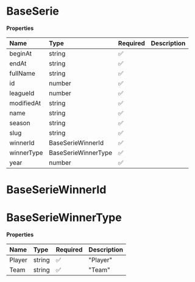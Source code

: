 # BaseSerie

**Properties**

| Name       | Type                | Required | Description |
| :--------- | :------------------ | :------- | :---------- |
| beginAt    | string              | ✅       |             |
| endAt      | string              | ✅       |             |
| fullName   | string              | ✅       |             |
| id         | number              | ✅       |             |
| leagueId   | number              | ✅       |             |
| modifiedAt | string              | ✅       |             |
| name       | string              | ✅       |             |
| season     | string              | ✅       |             |
| slug       | string              | ✅       |             |
| winnerId   | BaseSerieWinnerId   | ✅       |             |
| winnerType | BaseSerieWinnerType | ✅       |             |
| year       | number              | ✅       |             |

# BaseSerieWinnerId

# BaseSerieWinnerType

**Properties**

| Name   | Type   | Required | Description |
| :----- | :----- | :------- | :---------- |
| Player | string | ✅       | "Player"    |
| Team   | string | ✅       | "Team"      |
